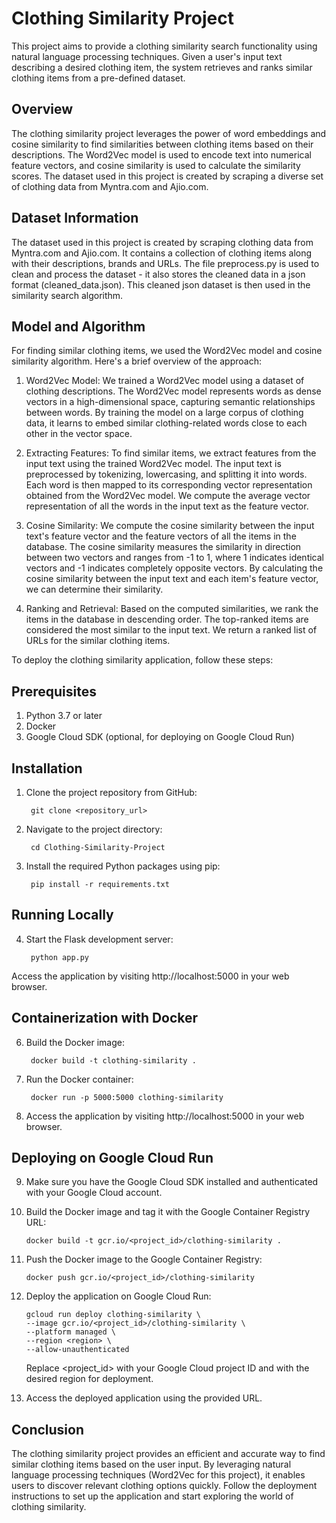 # Clothing Similarity Project

This project aims to provide a clothing similarity search functionality using natural language processing techniques. Given a user's input text describing a desired clothing item, the system retrieves and ranks similar clothing items from a pre-defined dataset.


## Overview

The clothing similarity project leverages the power of word embeddings and cosine similarity to find similarities between clothing items based on their descriptions. The Word2Vec model is used to encode text into numerical feature vectors, and cosine similarity is used to calculate the similarity scores. The dataset used in this project is created by scraping a diverse set of clothing data from Myntra.com and Ajio.com.


## Dataset Information

The dataset used in this project is created by scraping clothing data from Myntra.com and Ajio.com. It contains a collection of clothing items along with their descriptions, brands and URLs. The file preprocess.py is used to clean and process the dataset - it also stores the cleaned data in a json format (cleaned_data.json). This cleaned json dataset is then used in the similarity search algorithm.

## Model and Algorithm

For finding similar clothing items, we used the Word2Vec model and cosine similarity algorithm. Here's a brief overview of the approach:

1. Word2Vec Model:
We trained a Word2Vec model using a dataset of clothing descriptions. The Word2Vec model represents words as dense vectors in a high-dimensional space, capturing semantic relationships between words. By training the model on a large corpus of clothing data, it learns to embed similar clothing-related words close to each other in the vector space.


2. Extracting Features:
To find similar items, we extract features from the input text using the trained Word2Vec model. The input text is preprocessed by tokenizing, lowercasing, and splitting it into words. Each word is then mapped to its corresponding vector representation obtained from the Word2Vec model. We compute the average vector representation of all the words in the input text as the feature vector.


3. Cosine Similarity:
We compute the cosine similarity between the input text's feature vector and the feature vectors of all the items in the database. The cosine similarity measures the similarity in direction between two vectors and ranges from -1 to 1, where 1 indicates identical vectors and -1 indicates completely opposite vectors. By calculating the cosine similarity between the input text and each item's feature vector, we can determine their similarity.


4. Ranking and Retrieval:
Based on the computed similarities, we rank the items in the database in descending order. The top-ranked items are considered the most similar to the input text. We return a ranked list of URLs for the similar clothing items.



To deploy the clothing similarity application, follow these steps:

## Prerequisites

1. Python 3.7 or later
2. Docker
3. Google Cloud SDK (optional, for deploying on Google Cloud Run)

## Installation

1. Clone the project repository from GitHub:

        git clone <repository_url>


2. Navigate to the project directory:

        cd Clothing-Similarity-Project


3. Install the required Python packages using pip:

        pip install -r requirements.txt


## Running Locally

4. Start the Flask development server:

        python app.py

Access the application by visiting http://localhost:5000 in your web browser.


## Containerization with Docker

6. Build the Docker image:

        docker build -t clothing-similarity .


7. Run the Docker container:

        docker run -p 5000:5000 clothing-similarity

    
8. Access the application by visiting http://localhost:5000 in your web browser.


## Deploying on Google Cloud Run

9. Make sure you have the Google Cloud SDK installed and authenticated with your Google Cloud account.


10. Build the Docker image and tag it with the Google Container Registry URL:

        docker build -t gcr.io/<project_id>/clothing-similarity .


11. Push the Docker image to the Google Container Registry:

        docker push gcr.io/<project_id>/clothing-similarity


12. Deploy the application on Google Cloud Run:

        gcloud run deploy clothing-similarity \
        --image gcr.io/<project_id>/clothing-similarity \
        --platform managed \
        --region <region> \
        --allow-unauthenticated

    Replace <project_id> with your Google Cloud project ID and <region> with the desired region for deployment.

    
13. Access the deployed application using the provided URL.



 
## Conclusion

The clothing similarity project provides an efficient and accurate way to find similar clothing items based on the user input. By leveraging natural language processing techniques (Word2Vec for this project), it enables users to discover relevant clothing options quickly. Follow the deployment instructions to set up the application and start exploring the world of clothing similarity.
